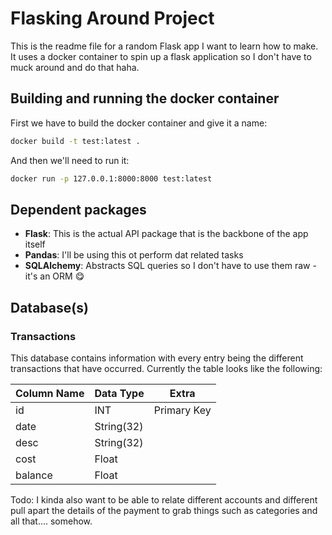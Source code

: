 # Flasking Around Project

This is the readme file for a random Flask app I want to learn how to make. It uses a docker container to spin up a flask application so I don't have to muck around and do that haha.

## Building and running the docker container

First we have to build the docker container and give it a name:
```zsh
docker build -t test:latest .
```

And then we'll need to run it:
```zsh
docker run -p 127.0.0.1:8000:8000 test:latest
```

## Dependent packages

- **Flask**: This is the actual API package that is the backbone of the app itself
- **Pandas**: I'll be using this ot perform dat related tasks
- **SQLAlchemy**: Abstracts SQL queries so I don't have to use them raw - it's an ORM 😋

## Database(s)

### Transactions

This database contains information with every entry being the different transactions that have occurred. Currently the table looks like the following:

| Column Name | Data Type  | Extra       |
| ----------- | ---------- | ----------- |
| id          | INT        | Primary Key |
| date        | String(32) |             |
| desc        | String(32) |             |
| cost        | Float      |             |
| balance     | Float      |             |

Todo: I kinda also want to be able to relate different accounts and different pull apart the details of the payment to grab things such as categories and all that.... somehow.